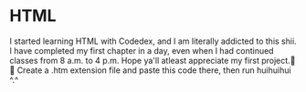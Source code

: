 # HTML
I started learning HTML with Codedex, and I am literally addicted to this shii. I have completed my first chapter in a day, even when I had continued classes from 8 a.m. to 4 p.m. Hope ya'll atleast appreciate my first project.👺👾
Create a .htm extension file and paste this code there, then run huihuihui ^.^
